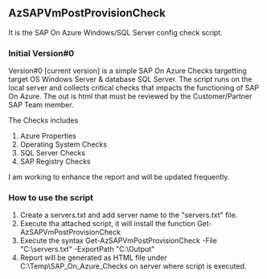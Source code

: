 ## AzSAPVmPostProvisionCheck
It is the SAP On Azure Windows/SQL Server config check script.
### Initial Version#0
Version#0 [current version] is a simple SAP On Azure Checks targetting target OS Windows Server & database SQL Server.
The script runs on the local server and collects critical checks that impacts the functioning of SAP On Azure.
The out is html that must be reviewed by the Customer/Partner SAP Team member.

The Checks includes
1. Azure Properties
2. Operating System Checks
3. SQL Server Checks
4. SAP Registry Checks

I am working to enhance the report and will be updated frequently.

### How to use the script
1. Create a servers.txt and add server name to the "servers.txt" file.
2. Execute tha attached script, it will install the function Get-AzSAPVmPostProvisionCheck
3. Execute the syntax 
Get-AzSAPVmPostProvisionCheck -File "C:\servers.txt" -ExportPath "C:\Output"
4. Report will be generated as HTML file under C:\Temp\SAP_On_Azure_Checks on server where script is executed.

